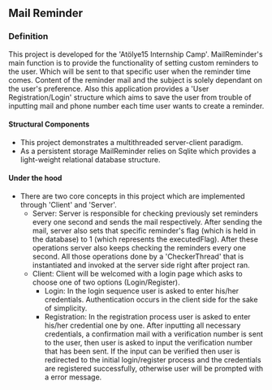 ## Mail Reminder
### Definition
This project is developed for the 'Atölye15 Internship Camp'. MailReminder's main function is 
to provide the functionality of setting custom reminders to the user. Which will be sent to
that specific user when the reminder time comes. Content of the reminder mail and the subject is solely
dependant on the user's preference. Also this application provides a 'User Registration/Login' structure 
which aims to save the user from trouble of inputting mail and phone number each time user wants to create a reminder.

#### Structural Components

- This project demonstrates a multithreaded server-client paradigm. 
- As a persistent storage MailReminder relies on Sqlite which provides a light-weight relational database structure.

#### Under the hood

- There are two core concepts in this project which are implemented through 'Client' and 'Server'.
  - Server: Server is responsible for checking previously set reminders every one second
 and sends the mail respectively. After sending the mail, server also sets that specific reminder's
 flag (which is held in the database) to 1 (which represents the executedFlag). After these operations server also 
 keeps checking the reminders every one second. All those operations done by a 'CheckerThread' 
 that is instantiated and invoked at the server side right after project ran.
   - Client: Client will be welcomed with a login page which asks to choose one of two options (Login/Register).
     - Login: In the login sequence user is asked to enter his/her credentials. Authentication
     occurs in the client side for the sake of simplicity. 
     - Registration: In the registration process user is asked to enter his/her credential one by one.
     After inputting all necessary credentials, a confirmation mail with a verification number is sent
     to the user, then user is asked to input the verification number that has been sent. If the input can be verified
     then user is redirected to the initial login/register process and the credentials are registered successfully,
     otherwise user will be prompted with a error message.
